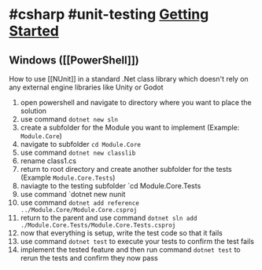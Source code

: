 #csharp #unit-testing 
[Getting Started](https://docs.microsoft.com/en-us/dotnet/core/testing/unit-testing-with-nunit)
==


Windows ([[PowerShell]])
--
How to use [[NUnit]] in a standard .Net class library which doesn't rely on any external engine libraries like Unity or Godot

1. open powershell and navigate to directory where you want to place the solution
2. use command `dotnet new sln`
3. create a subfolder for the Module you want to implement (Example: `Module.Core`)
4. navigate to subfolder `cd Module.Core`
5. use command `dotnet new classlib`
6. rename class1.cs 
7. return to root directory and create another subfolder for the tests (Example `Module.Core.Tests`)
8. naviagte to the testing subfolder `cd Module.Core.Tests
9. use command `dotnet new nunit
10. use command `dotnet add reference ../Module.Core/Module.Core.csproj`
11. return to the parent and use command `dotnet sln add ./Module.Core.Tests/Module.Core.Tests.csproj`
12. now that everything is setup, write the test code so that it fails
13. use command `dotnet test` to execute your tests to confirm the test fails
15. implement the tested feature and then run command `dotnet test` to rerun the tests and confirm they now pass


